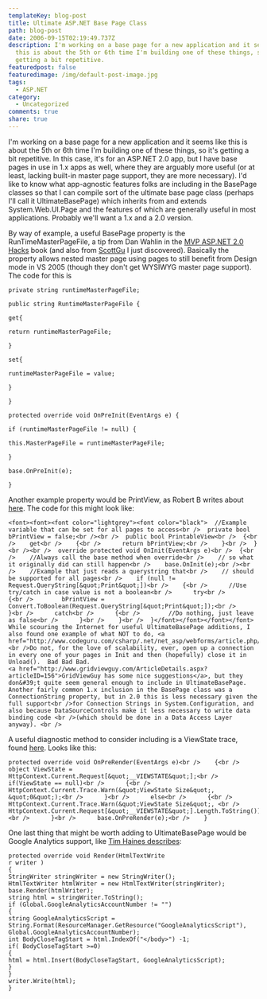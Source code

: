 ```yaml
---
templateKey: blog-post
title: Ultimate ASP.NET Base Page Class
path: blog-post
date: 2006-09-15T02:19:49.737Z
description: I'm working on a base page for a new application and it seems like
  this is about the 5th or 6th time I'm building one of these things, so it's
  getting a bit repetitive.
featuredpost: false
featuredimage: /img/default-post-image.jpg
tags:
  - ASP.NET
category:
  - Uncategorized
comments: true
share: true
---
```

<!--StartFragment-->

I'm working on a base page for a new application and it seems like this is about the 5th or 6th time I'm building one of these things, so it's getting a bit repetitive. In this case, it's for an ASP.NET 2.0 app, but I have base pages in use in 1.x apps as well, where they are arguably more useful (or at least, lacking built-in master page support, they are more necessary). I'd like to know what app-agnostic features folks are including in the BasePage classes so that I can compile sort of the ultimate base page class (perhaps I'll call it UltimateBasePage) which inherits from and extends System.Web.UI.Page and the features of which are generally useful in most applications. Probably we'll want a 1.x and a 2.0 version.

By way of example, a useful BasePage property is the RunTimeMasterPageFile, a tip from Dan Wahlin in the [MVP ASP.NET 2.0 Hacks](http://www.amazon.com/ASP-NET-2-0-Hacks-David-Yack/dp/0764597663) book (and also from [ScottGu](http://weblogs.asp.net/scottgu/archive/2005/11/11/430382.aspx) I just discovered). Basically the property allows nested master page using pages to still benefit from Design mode in VS 2005 (though they don't get WYSIWYG master page support). The code for this is

```
private string runtimeMasterPageFile;

public string RuntimeMasterPageFile {

get{

return runtimeMasterPageFile;

}

set{

runtimeMasterPageFile = value;

}

}

protected override void OnPreInit(EventArgs e) {

if (runtimeMasterPageFile != null) {

this.MasterPageFile = runtimeMasterPageFile;

}

base.OnPreInit(e);

}
```



Another example property would be PrintView, as Robert B writes about [here](http://aspalliance.com/63_BasePageandUserControlClasses). The code for this might look like:

<!--EndFragment-->

```
<font><font><font color="lightgrey"><font color="black">  //Example variable that can be set for all pages to access<br />  private bool bPrintView = false;<br /><br />  public bool PrintableView<br />  {<br />    get<br />    {<br />      return bPrintView;<br />    }<br />  }<br /><br />  override protected void OnInit(EventArgs e)<br />  {<br />    //Always call the base method when override<br />    // so what it originally did can still happen<br />    base.OnInit(e);<br /><br />    //Example that just reads a querystring that<br />    // should be supported for all pages<br />    if (null != Request.QueryString[&quot;Print&quot;])<br />    {<br />      //Use try/catch in case value is not a boolean<br />      try<br />      {<br />        bPrintView = Convert.ToBoolean(Request.QueryString[&quot;Print&quot;]);<br />      }<br />      catch<br />      {<br />        //Do nothing, just leave as false<br />      }<br />    }<br />  }</font></font></font></font>
While scouring the Internet for useful UltimateBasePage additions, I also found one example of what NOT to do, <a href="http://www.codeguru.com/csharp/.net/net_asp/webforms/article.php/c11939">here</a>.<br />Do not, for the love of scalability, ever, open up a connection in every one of your pages in Init and then (hopefully) close it in Unload().  Bad Bad Bad.
<a href="http://www.gridviewguy.com/ArticleDetails.aspx?articleID=156">GridViewGuy has some nice suggestions</a>, but they don&#39;t quite seem general enough to include in UltimateBasePage.
Another fairly common 1.x inclusion in the BasePage class was a ConnectionString property, but in 2.0 this is less necessary given the full support<br />for Connection Strings in System.Configuration, and also because DataSourceControls make it less necessary to write data binding code <br />(which should be done in a Data Access Layer anyway). <br />
```

A useful diagnostic method to consider including is a ViewState trace, found [here](http://www.webreference.com/programming/asp/viewstate/3.html). Looks like this:

```
protected override void OnPreRender(EventArgs e)<br />    {<br />      object ViewState = HttpContext.Current.Request[&quot;__VIEWSTATE&quot;];<br />      if(ViewState == null)<br />      {<br />        HttpContext.Current.Trace.Warn(&quot;ViewState Size&quot;, &quot;0&quot;);<br />      }<br />      else<br />      {<br />        HttpContext.Current.Trace.Warn(&quot;ViewState Size&quot;, <br />          HttpContext.Current.Request[&quot;__VIEWSTATE&quot;].Length.ToString());<br />      }<br />      base.OnPreRender(e);<br />    }
```

<!--StartFragment-->

One last thing that might be worth adding to UltimateBasePage would be Google Analytics support, like [Tim Haines describes](http://ims.co.nz/blog/archive/2006/04/07/1666.aspx):

<!--EndFragment-->

```
protected override void Render(HtmlTextWrite
r writer )
{
StringWriter stringWriter = new StringWriter();
HtmlTextWriter htmlWriter = new HtmlTextWriter(stringWriter);
base.Render(htmlWriter);
string html = stringWriter.ToString();
if (Global.GoogleAnalyticsAccountNumber != "")
{
string GoogleAnalyticsScript =
String.Format(ResourceManager.GetResource("GoogleAnalyticsScript"),
Global.GoogleAnalyticsAccountNumber);
int BodyCloseTagStart = html.IndexOf("</body>") -1;
if( BodyCloseTagStart >=0)
{
html = html.Insert(BodyCloseTagStart, GoogleAnalyticsScript);
}
}
writer.Write(html);
}
```